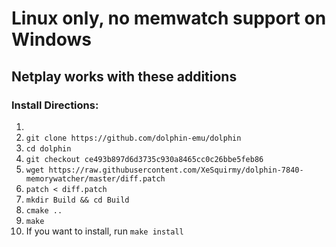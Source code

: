# Linux only, no memwatch support on Windows
## Netplay works with these additions
### Install Directions:
1. 
2. `git clone https://github.com/dolphin-emu/dolphin`
3. `cd dolphin`
4. `git checkout ce493b897d6d3735c930a8465cc0c26bbe5feb86`
5. `wget https://raw.githubusercontent.com/XeSquirmy/dolphin-7840-memorywatcher/master/diff.patch`
6. `patch < diff.patch`
7. `mkdir Build && cd Build`
8. `cmake ..`
9. `make`
10. If you want to install, run `make install`
